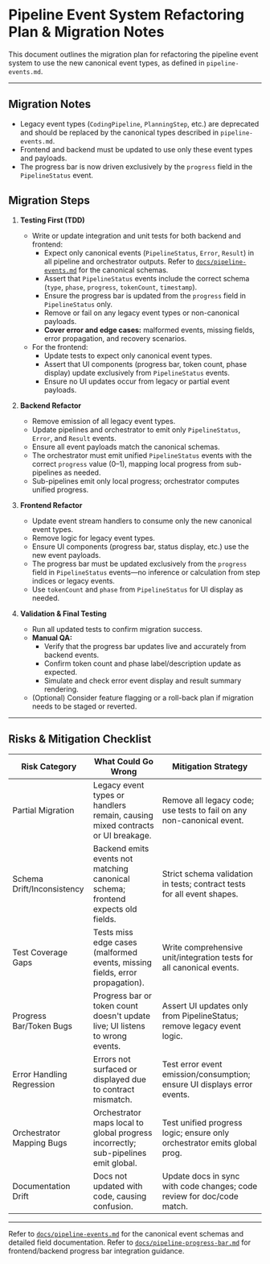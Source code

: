 # Pipeline Event System Refactoring Plan & Migration Notes

This document outlines the migration plan for refactoring the pipeline event system to use the new canonical event types, as defined in `pipeline-events.md`.

---

## Migration Notes

- Legacy event types (`CodingPipeline`, `PlanningStep`, etc.) are deprecated and should be replaced by the canonical types described in `pipeline-events.md`.
- Frontend and backend must be updated to use only these event types and payloads.
- The progress bar is now driven exclusively by the `progress` field in the `PipelineStatus` event.

## Migration Steps

1. **Testing First (TDD)**
    - Write or update integration and unit tests for both backend and frontend:
        - Expect only canonical events (`PipelineStatus`, `Error`, `Result`) in all pipeline and orchestrator outputs. Refer to [`docs/pipeline-events.md`](./pipeline-events.md) for the canonical schemas.
        - Assert that `PipelineStatus` events include the correct schema (`type`, `phase`, `progress`, `tokenCount`, `timestamp`).
        - Ensure the progress bar is updated from the `progress` field in `PipelineStatus` only.
        - Remove or fail on any legacy event types or non-canonical payloads.
        - **Cover error and edge cases:** malformed events, missing fields, error propagation, and recovery scenarios.
    - For the frontend:
        - Update tests to expect only canonical event types.
        - Assert that UI components (progress bar, token count, phase display) update exclusively from `PipelineStatus` events.
        - Ensure no UI updates occur from legacy or partial event payloads.

2. **Backend Refactor**
    - Remove emission of all legacy event types.
    - Update pipelines and orchestrator to emit only `PipelineStatus`, `Error`, and `Result` events.
    - Ensure all event payloads match the canonical schemas.
    - The orchestrator must emit unified `PipelineStatus` events with the correct `progress` value (0–1), mapping local progress from sub-pipelines as needed.
    - Sub-pipelines emit only local progress; orchestrator computes unified progress.

3. **Frontend Refactor**
    - Update event stream handlers to consume only the new canonical event types.
    - Remove logic for legacy event types.
    - Ensure UI components (progress bar, status display, etc.) use the new event payloads.
    - The progress bar must be updated exclusively from the `progress` field in `PipelineStatus` events—no inference or calculation from step indices or legacy events.
    - Use `tokenCount` and `phase` from `PipelineStatus` for UI display as needed.

4. **Validation & Final Testing**
    - Run all updated tests to confirm migration success.
    - **Manual QA:**
        - Verify that the progress bar updates live and accurately from backend events.
        - Confirm token count and phase label/description update as expected.
        - Simulate and check error event display and result summary rendering.
    - (Optional) Consider feature flagging or a roll-back plan if migration needs to be staged or reverted.

---

## Risks & Mitigation Checklist

| Risk Category              | What Could Go Wrong                                                                 | Mitigation Strategy                                                      |
|---------------------------|-----------------------------------------------------------------------------------|--------------------------------------------------------------------------|
| Partial Migration         | Legacy event types or handlers remain, causing mixed contracts or UI breakage.      | Remove all legacy code; use tests to fail on any non-canonical event.    |
| Schema Drift/Inconsistency| Backend emits events not matching canonical schema; frontend expects old fields.    | Strict schema validation in tests; contract tests for all event shapes.  |
| Test Coverage Gaps        | Tests miss edge cases (malformed events, missing fields, error propagation).        | Write comprehensive unit/integration tests for all canonical events.     |
| Progress Bar/Token Bugs   | Progress bar or token count doesn't update live; UI listens to wrong events.        | Assert UI updates only from PipelineStatus; remove legacy event logic.   |
| Error Handling Regression | Errors not surfaced or displayed due to contract mismatch.                         | Test error event emission/consumption; ensure UI displays error events.  |
| Orchestrator Mapping Bugs | Orchestrator maps local to global progress incorrectly; sub-pipelines emit global.  | Test unified progress logic; ensure only orchestrator emits global prog. |
| Documentation Drift       | Docs not updated with code, causing confusion.                                      | Update docs in sync with code changes; code review for doc/code match.   |

---

Refer to [`docs/pipeline-events.md`](./pipeline-events.md) for the canonical event schemas and detailed field documentation.
Refer to [`docs/pipeline-progress-bar.md`](./pipeline-progress-bar.md) for frontend/backend progress bar integration guidance.
